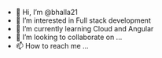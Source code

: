 - 👋 Hi, I’m @bhalla21
- 👀 I’m interested in Full stack development
- 🌱 I’m currently learning Cloud and Angular
- 💞️ I’m looking to collaborate on ...
- 📫 How to reach me ...

<!---
bhalla21/bhalla21 is a ✨ special ✨ repository because its `README.md` (this file) appears on your GitHub profile.
You can click the Preview link to take a look at your changes.
--->
